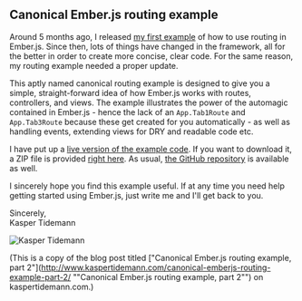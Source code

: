 ## Canonical Ember.js routing example

Around 5 months ago, I released [my first example](http://www.kaspertidemann.com/canonical-emberjs-routing-example/ "my first example") of how to use routing in Ember.js. Since then, lots of things have changed in the framework, all for the better in order to create more concise, clear code. For the same reason, my routing example needed a proper update.

This aptly named canonical routing example is designed to give you a simple, straight-forward idea of how Ember.js works with routes, controllers, and views. The example illustrates the power of the automagic contained in Ember.js - hence the lack of an `App.Tab1Route` and `App.Tab3Route` because these get created for you automatically - as well as handling events, extending views for DRY and readable code etc.

I have put up a [live version of the example code](http://www.kaspertidemann.com/examples/canonical-emberjs-routing-example-part-2 "live version of the example code"). If you want to download it, a ZIP file is provided [right here](http://www.kaspertidemann.com/examples/canonical-emberjs-routing-example-part-2/CanonicalEmberJSRoutingExamplePart2.zip "right here"). As usual, [the GitHub repository](https://github.com/KasperTidemann/canonical-emberjs-routing-example "the GitHub repository") is available as well.

I sincerely hope you find this example useful. If at any time you need help getting started using Ember.js, just write me and I'll get back to you.

Sincerely,  
Kasper Tidemann

![Kasper Tidemann](http://www.tidemannogco.dk/meemo/KasperTidemann-Signature.jpg)

(This is a copy of the blog post titled ["Canonical Ember.js routing example, part 2"](http://www.kaspertidemann.com/canonical-emberjs-routing-example-part-2/ ""Canonical Ember.js routing example, part 2"") on kaspertidemann.com.)